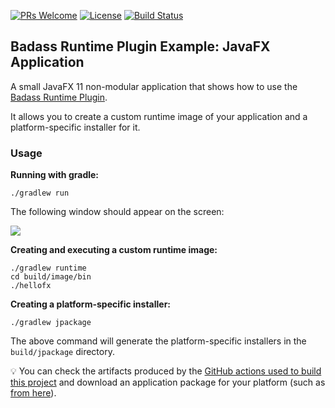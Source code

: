 [![PRs Welcome](https://img.shields.io/badge/PRs-welcome-brightgreen.svg?style=flat-square)](http://makeapullrequest.com)
[![License](https://img.shields.io/badge/License-Apache%202.0-blue.svg)](https://github.com/beryx-gist/badass-runtime-example-javafx/blob/master/LICENSE)
[![Build Status](https://github.com/beryx-gist/badass-runtime-example-javafx/workflows/Gradle%20Build/badge.svg)](https://github.com/beryx-gist/badass-runtime-example-javafx/actions?query=workflow%3A%22Gradle+Build%22)


## Badass Runtime Plugin Example: JavaFX Application ##

A small JavaFX 11 non-modular application that shows how to use the [Badass Runtime Plugin](https://github.com/beryx/badass-runtime-plugin/).

It allows you to create a custom runtime image of your application and a platform-specific installer for it.

### Usage
**Running with gradle:**
```
./gradlew run
```

The following window should appear on the screen:

<img src="https://github.com/beryx-gist/badass-runtime-example-javafx/raw/master/doc/app.png">


**Creating and executing a custom runtime image:**
```
./gradlew runtime
cd build/image/bin
./hellofx
```


**Creating a platform-specific installer:**
```
./gradlew jpackage
```

The above command will generate the platform-specific installers in the `build/jpackage` directory.

:bulb: You can check the artifacts produced by the [GitHub actions used to build this project](https://github.com/beryx-gist/badass-runtime-example-javafx/actions?query=workflow%3A%22Gradle+Build%22) and download an application package for your platform (such as [from here](https://github.com/beryx-gist/badass-runtime-example-javafx/actions/runs/225251734)).
